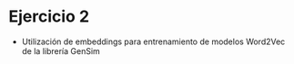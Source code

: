 # Ejercicio 2

* Utilización de embeddings para entrenamiento de modelos Word2Vec de la librería GenSim